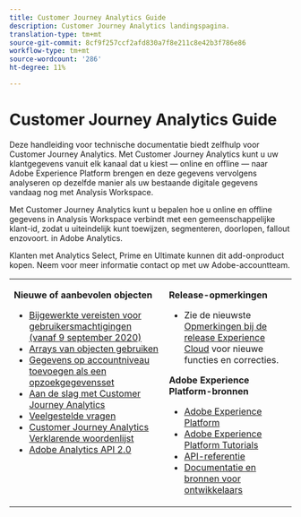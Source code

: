 ```yaml
---
title: Customer Journey Analytics Guide
description: Customer Journey Analytics landingspagina.
translation-type: tm+mt
source-git-commit: 8cf9f257ccf2afd830a7f8e211c8e42b3f786e86
workflow-type: tm+mt
source-wordcount: '286'
ht-degree: 11%

---
```



# Customer Journey Analytics Guide

Deze handleiding voor technische documentatie biedt zelfhulp voor Customer Journey Analytics. Met Customer Journey Analytics kunt u uw klantgegevens vanuit elk kanaal dat u kiest — online en offline — naar Adobe Experience Platform brengen en deze gegevens vervolgens analyseren op dezelfde manier als uw bestaande digitale gegevens vandaag nog met Analysis Workspace.

Met Customer Journey Analytics kunt u bepalen hoe u online en offline gegevens in Analysis Workspace verbindt met een gemeenschappelijke klant-id, zodat u uiteindelijk kunt toewijzen, segmenteren, doorlopen, fallout enzovoort. in Adobe Analytics.

Klanten met Analytics Select, Prime en Ultimate kunnen dit add-onproduct kopen. Neem voor meer informatie contact op met uw Adobe-accountteam.

<table frame="none"> 
 <tbody> 
  <tr> 
   <td colname="col1" colsep="0" rowsep="0" valign="top"> <p class="head"> <b>Nieuwe of aanbevolen objecten</b> </p> <p> 
     <ul>
      <li><a href="https://docs.adobe.com/content/help/en/analytics-platform/using/cja-overview/cja-overview.html#user-access-permissions"> Bijgewerkte vereisten voor gebruikersmachtigingen (vanaf 9 september 2020) </a> </li>
      <li><a href="https://docs.adobe.com/content/help/en/analytics-platform/using/cja-usecases/object-arrays.html"> Arrays van objecten gebruiken </a> </li>
      <li><a href="https://docs.adobe.com/content/help/en/analytics-platform/using/cja-usecases/b2b.html"> Gegevens op accountniveau toevoegen als een opzoekgegevensset </a> </li>
      <li><a href="https://docs.adobe.com/content/help/en/analytics-platform/using/cja-overview/cja-getting-started.html"> Aan de slag met Customer Journey Analytics </a> </li> 
      <li><a href="https://docs.adobe.com/content/help/en/analytics-platform/using/cja-overview/cja-faq.html"> Veelgestelde vragen</a> </li> 
      <li><a href="https://docs.adobe.com/content/help/en/analytics-platform/using/cja-overview/cja-glossary.html"> Customer Journey Analytics Verklarende woordenlijst</a> </li> 
      <li><a href="https://www.adobe.io/apis/experiencecloud/analytics/docs.html"> Adobe Analytics API 2.0</a> </li> 
     </ul> </p> </td> 
   <td colname="col2" valign="top"> <p class="head"><b>Release-opmerkingen</b> </p> 
    <ul> 
     <li>Zie de nieuwste <a href="https://docs.adobe.com/content/help/nl-NL/release-notes/experience-cloud/current.html" format="https" scope="external"> Opmerkingen bij de release Experience Cloud</a> voor nieuwe functies en correcties. </li> 
    </ul> <p class="head"> <b>Adobe Experience Platform-bronnen</b> </p> 
    <ul> 
     <li><a href="https://www.adobe.com/experience-platform.html" format="http" scope="external"> Adobe Experience Platform</a> </li> 
     <li> <a href="https://www.adobe.io/apis/experienceplatform/home/tutorials.html" format="https" scope="external"> Adobe Experience Platform Tutorials</a> </li> 
     <li><a href="https://www.adobe.io/apis/experienceplatform/home/api-reference.html" format="https" scope="external"> API-referentie</a> </li> 
     <li><a href="https://www.adobe.com/experience-platform/documentation-and-developer-resources.html" format="https" scope="external"> Documentatie en bronnen voor ontwikkelaars</a> </li> 
    </ul> </td> 
  </tr> 
 </tbody> 
</table>